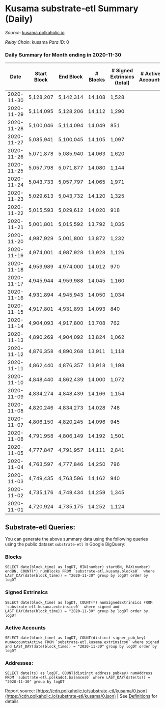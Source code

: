 # Kusama substrate-etl Summary (Daily)

_Source_: [kusama.polkaholic.io](https://kusama.polkaholic.io)

*Relay Chain*: kusama
*Para ID*: 0



### Daily Summary for Month ending in 2020-11-30


| Date | Start Block | End Block | # Blocks | # Signed Extrinsics (total) | # Active Accounts | # Passive | # New | # Addresses with Balances | # Events | # Transfers | # XCM Transfers In | # XCM Transfers Out |
| ---- | ----------- | --------- | -------- | --------------------------- | ----------------- | --------- | ----- | ------------------------- | -------- | ----------- | ------------------ | ------------------- |
| 2020-11-30 | 5,128,207 | 5,142,314 | 14,108  | 1,528 |  |  |  | 25,689 | 58,952 | 769 ($58,258,573.67) |   |   |
| 2020-11-29 | 5,114,095 | 5,128,206 | 14,112  | 1,290 |  |  |  |  | 55,796 | 629 ($26,179,617.71) |   |   |
| 2020-11-28 | 5,100,046 | 5,114,094 | 14,049  | 851 |  |  |  |  | 49,781 | 446 ($25,416,312.52) |   |   |
| 2020-11-27 | 5,085,941 | 5,100,045 | 14,105  | 1,097 |  |  |  |  | 64,996 | 538 ($23,786,640.38) |   |   |
| 2020-11-26 | 5,071,878 | 5,085,940 | 14,063  | 1,620 |  |  |  |  | 54,707 | 1,185 ($69,864,370.67) |   |   |
| 2020-11-25 | 5,057,798 | 5,071,877 | 14,080  | 1,144 |  |  |  |  | 54,963 | 624 ($43,320,502.58) |   |   |
| 2020-11-24 | 5,043,733 | 5,057,797 | 14,065  | 1,971 |  |  |  |  | 58,456 | 1,297 ($60,701,746.97) |   |   |
| 2020-11-23 | 5,029,613 | 5,043,732 | 14,120  | 1,325 |  |  |  |  | 57,769 | 393 ($20,794,147.55) |   |   |
| 2020-11-22 | 5,015,593 | 5,029,612 | 14,020  | 918 |  |  |  |  | 49,355 | 311 ($60,304,755.30) |   |   |
| 2020-11-21 | 5,001,801 | 5,015,592 | 13,792  | 1,035 |  |  |  |  | 57,075 | 325 ($20,915,820.72) |   |   |
| 2020-11-20 | 4,987,929 | 5,001,800 | 13,872  | 1,232 |  |  |  |  | 63,640 | 484 ($24,368,771.16) |   |   |
| 2020-11-19 | 4,974,001 | 4,987,928 | 13,928  | 1,126 |  |  |  |  | 51,747 | 304 ($18,599,710.73) |   |   |
| 2020-11-18 | 4,959,989 | 4,974,000 | 14,012  | 970 |  |  |  |  | 49,886 | 362 ($9,806,019.01) |   |   |
| 2020-11-17 | 4,945,944 | 4,959,988 | 14,045  | 1,160 |  |  |  |  | 57,017 | 401 ($26,892,925.05) |   |   |
| 2020-11-16 | 4,931,894 | 4,945,943 | 14,050  | 1,034 |  |  |  |  | 53,708 | 376 ($16,089,911.11) |   |   |
| 2020-11-15 | 4,917,801 | 4,931,893 | 14,093  | 840 |  |  |  |  | 52,754 | 357 ($9,178,899.07) |   |   |
| 2020-11-14 | 4,904,093 | 4,917,800 | 13,708  | 762 |  |  |  |  | 50,713 | 289 ($6,252,073.84) |   |   |
| 2020-11-13 | 4,890,269 | 4,904,092 | 13,824  | 1,062 |  |  |  |  | 53,661 | 429 ($13,873,628.79) |   |   |
| 2020-11-12 | 4,876,358 | 4,890,268 | 13,911  | 1,118 |  |  |  |  | 55,192 | 499 ($24,758,797.37) |   |   |
| 2020-11-11 | 4,862,440 | 4,876,357 | 13,918  | 1,198 |  |  |  |  | 54,417 | 502 ($29,924,489.07) |   |   |
| 2020-11-10 | 4,848,440 | 4,862,439 | 14,000  | 1,072 |  |  |  |  | 48,871 | 446 ($68,163,367.64) |   |   |
| 2020-11-09 | 4,834,274 | 4,848,439 | 14,166  | 1,154 |  |  |  |  | 61,321 | 267 ($9,069,453.54) |   |   |
| 2020-11-08 | 4,820,246 | 4,834,273 | 14,028  | 748 |  |  |  |  | 53,080 | 236 ($6,723,984.42) |   |   |
| 2020-11-07 | 4,806,150 | 4,820,245 | 14,096  | 945 |  |  |  |  | 58,249 | 389 ($20,229,965.04) |   |   |
| 2020-11-06 | 4,791,958 | 4,806,149 | 14,192  | 1,501 |  |  |  |  | 61,681 | 688 ($60,071,995.23) |   |   |
| 2020-11-05 | 4,777,847 | 4,791,957 | 14,111  | 2,841 |  |  |  |  | 71,285 | 409 ($47,355,186.51) |   |   |
| 2020-11-04 | 4,763,597 | 4,777,846 | 14,250  | 796 |  |  |  |  | 66,583 | 324 ($28,156,178.56) |   |   |
| 2020-11-03 | 4,749,435 | 4,763,596 | 14,162  | 940 |  |  |  |  | 57,363 | 506 ($13,018,748.47) |   |   |
| 2020-11-02 | 4,735,176 | 4,749,434 | 14,259  | 1,345 |  |  |  |  | 65,011 | 690 ($66,077,825.29) |   |   |
| 2020-11-01 | 4,720,924 | 4,735,175 | 14,252  | 1,124 |  |  |  |  | 70,300 | 299 ($16,495,212.19) |   |   |

## Substrate-etl Queries:
You can generate the above summary data using the following queries using the public dataset `substrate-etl` in Google BigQuery:


### Blocks
```
SELECT date(block_time) as logDT, MIN(number) startBN, MAX(number) endBN, COUNT(*) numBlocks FROM `substrate-etl.kusama.blocks0`  where LAST_DAY(date(block_time)) = "2020-11-30" group by logDT order by logDT
```


### Signed Extrinsics
```
SELECT date(block_time) as logDT, COUNT(*) numSignedExtrinsics FROM `substrate-etl.kusama.extrinsics0`  where signed and LAST_DAY(date(block_time)) = "2020-11-30" group by logDT order by logDT
```


### Active Accounts
```
SELECT date(block_time) as logDT, COUNT(distinct signer_pub_key) numAccountsActive FROM `substrate-etl.kusama.extrinsics0` where signed and LAST_DAY(date(block_time)) = "2020-11-30" group by logDT order by logDT
```


### Addresses:
```
SELECT date(ts) as logDT, COUNT(distinct address_pubkey) numAddress FROM `substrate-etl.polkadot.balances0` where LAST_DAY(date(ts)) = "2020-11-30" group by logDT
```



Report source: [https://cdn.polkaholic.io/substrate-etl/kusama/0.json](https://cdn.polkaholic.io/substrate-etl/kusama/0.json) | See [Definitions](/DEFINITIONS.md) for details
